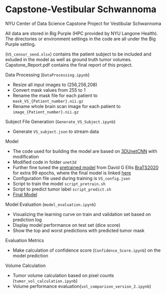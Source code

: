 # Capstone-Vestibular Schwannoma
NYU Center of Data Science Capstone Project for Vestibular Schwannoma

All data are stored in Big Purple (HPC provided by NYU Langone Health). The directories or environment settings in the code are all under the Big Purple setting.


(`VS_censor_send.xlsx`) contains the patient subject to be included and exluded in the model as well as ground truth tumor volumes.
Capstone_Report.pdf contains the final report of this project.

Data Processing (`DataProcessing.ipynb`)
- Resize all input images to (256,256,208)
- Convert mask values from 255 to 1
- Rename the mask file for each patient to `mask_VS_{Patient_number}.nii.gz`
- Rename whole brain scan image for each patient to `image_{Patient_number}.nii.gz`


Subject File Generation (`Generate_VS_Subject.ipynb`)
- Generate `VS_subject.json` to stream data


Model 
- The code used for building the model are based on [3DUnetCNN](https://github.com/ellisdg/3DUnetCNN) with modification
- Modified code in folder `unet3d`
- Further fine tuned the [pretrained model](https://zenodo.org/record/4289225#.YbqM2S-B2Cc) from David G Ellis [BraTS2020](https://www.med.upenn.edu/cbica/brats2020/data.html)  for extra 99 epochs, where the final model is linked [here](https://drive.google.com/file/d/1qC04-SPZOyn4IxmmzPHVJI1VrFHbBxmo/view?usp=sharing)
- Configuration file used during training is `VS_config.json`
- Script to train the model `script_pretrain.sh`
- Script to predict tumor label `script_predict.sh`
- [Final Model](https://drive.google.com/file/d/1qC04-SPZOyn4IxmmzPHVJI1VrFHbBxmo/view?usp=sharing)


Model Evaluation (`model_evaluation.ipynb`)
- Visualizing the learning curve on train and validation set based on prediction log
- Display model performance on test set (dice score)
- Show the top and worst predictions with predicted tumor mask

Evaluation Metrics 
- Make calculation of confidence score (`Confidence_Score.ipynb`) on the model prediction

Volume Calculation 
- Tumor volume calculation based on pixel counts (`tumor_vol_calculation.ipynb`)
- Volume performance evaluation(`vol_comparison_version_2.ipynb`)



    
